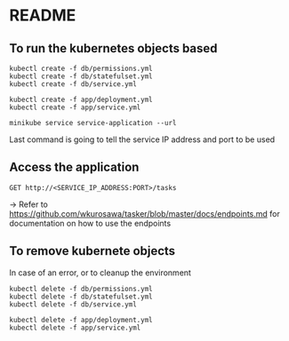 # README

## To run the kubernetes objects based

```
kubectl create -f db/permissions.yml
kubectl create -f db/statefulset.yml
kubectl create -f db/service.yml

kubectl create -f app/deployment.yml
kubectl create -f app/service.yml

minikube service service-application --url
```

Last command is going to tell the service IP address and port to be used

## Access the application

```
GET http://<SERVICE_IP_ADDRESS:PORT>/tasks
```

-> Refer to https://github.com/wkurosawa/tasker/blob/master/docs/endpoints.md for documentation on how to use the endpoints

## To remove kubernete objects

In case of an error, or to cleanup the environment

```
kubectl delete -f db/permissions.yml
kubectl delete -f db/statefulset.yml
kubectl delete -f db/service.yml

kubectl delete -f app/deployment.yml
kubectl delete -f app/service.yml
```
